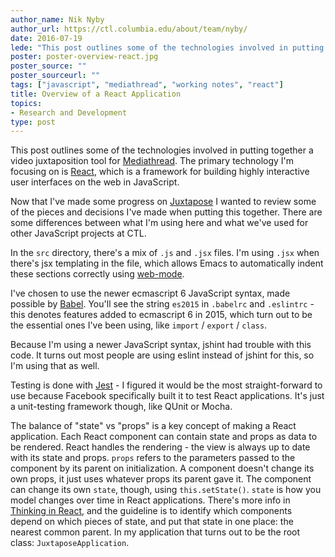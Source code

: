 ```yaml
---
author_name: Nik Nyby
author_url: https://ctl.columbia.edu/about/team/nyby/
date: 2016-07-19
lede: "This post outlines some of the technologies involved in putting together a video juxtaposition tool for Mediathread. The primary technology I'm focusing on is React, which is a framework for building highly interactive user interfaces on the web in JavaScript."
poster: poster-overview-react.jpg
poster_source: ""
poster_sourceurl: ""
tags: ["javascript", "mediathread", "working notes", "react"]
title: Overview of a React Application
topics:
- Research and Development
type: post
---
```


This post outlines some of the technologies involved in putting
together a video juxtaposition tool for
[Mediathread](http://mediathread.info/).  The primary technology I'm
focusing on is [React](https://facebook.github.io/react/), which is a
framework for building highly interactive user interfaces on the web
in JavaScript.

Now that I've made some progress on
[Juxtapose](https://github.com/ccnmtl/juxtapose) I wanted to review
some of the pieces and decisions I've made when putting this
together. There are some differences between what I'm using here and
what we've used for other JavaScript projects at CTL.

In the `src` directory, there's a mix of `.js` and `.jsx` files. I'm
using `.jsx` when there's jsx templating in the file, which allows
Emacs to automatically indent these sections correctly using
[web-mode](http://web-mode.org/).

I've chosen to use the newer ecmascript 6 JavaScript syntax, made
possible by [Babel](https://babeljs.io/). You'll see the string
`es2015` in `.babelrc` and `.eslintrc` - this denotes features added
to ecmascript 6 in 2015, which turn out to be the essential ones I've
been using, like `import` / `export` / `class`.

Because I'm using a newer JavaScript syntax, jshint had trouble with
this code. It turns out most people are using eslint instead of jshint
for this, so I'm using that as well.

Testing is done with [Jest](https://facebook.github.io/jest/) - I
figured it would be the most straight-forward to use because Facebook
specifically built it to test React applications. It's just a
unit-testing framework though, like QUnit or Mocha.

The balance of "state" vs "props" is a key concept of making a React
application. Each React component can contain state and props as data
to be rendered. React handles the rendering - the view is always up to
date with its state and props. `props` refers to the parameters passed
to the component by its parent on initialization. A component doesn't
change its own props, it just uses whatever props its parent gave it.
The component can change its own `state`, though, using
`this.setState()`. `state` is how you model changes over time in React
applications. There's more info in
[Thinking in React](https://facebook.github.io/react/docs/thinking-in-react.html#step-4-identify-where-your-state-should-live),
and the guideline is to identify which components depend on which
pieces of state, and put that state in one place: the nearest common
parent. In my application that turns out to be the root class:
`JuxtaposeApplication`.
